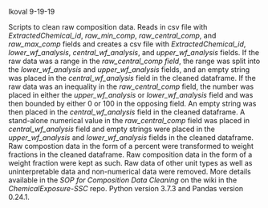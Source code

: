 lkoval
9-19-19

Scripts to clean raw composition data. Reads in csv file with *ExtractedChemical_id*, *raw_min_comp*, *raw_central_comp*, and *raw_max_comp* fields and creates a csv file with *ExtractedChemical_id*, *lower_wf_analysis*, *central_wf_analysis*, and *upper_wf_analysis* fields. If the raw data was a range in the *raw_central_comp field*, the range was split into the *lower_wf_analysis* and *upper_wf_analysis* fields, and an empty string was placed in the *central_wf_analysis* field in the cleaned dataframe. If the raw data was an inequality in the *raw_central_comp* field, the number was placed in either the *upper_wf_analysis* or *lower_wf_analysis* field and was then bounded by either 0 or 100 in the opposing field. An empty string was then placed in the *central_wf_analysis* field in the cleaned dataframe. A stand-alone numerical value in the *raw_central_comp* field was placed in *central_wf_analysis* field and empty strings were placed in the *upper_wf_analysis* and *lower_wf_analysis* fields in the cleaned dataframe. Raw compostion data in the form of a percent were transformed to weight fractions in the cleaned dataframe. Raw composition data in the form of a weight fraction were kept as such. Raw data of other unit types as well as uninterpretable data and non-numerical data were removed. More details available in the *SOP for Composition Data Cleaning* on the wiki in the *ChemicalExposure-SSC* repo. 
Python version 3.7.3 and Pandas version  0.24.1.
